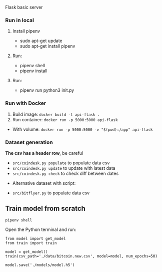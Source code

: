 Flask basic server

### Run in local

1. Install pipenv

    * sudo apt-get update
    * sudo apt-get install pipenv

2. Run: 
    
    * pipenv shell
    * pipenv install

3. Run:
    * pipenv run python3 init.py

### Run with Docker

1. Build image: `docker build -t api-flask .`
2. Run container: `docker run -p 5000:5000 api-flask`
 * With volume: `docker run -p 5000:5000 -v "$(pwd):/app" api-flask`

### Dataset generation
__The csv has a header row__, be careful
- `src/coindesk.py populate` to populate data csv
- `src/coindesk.py update` to update with latest data
- `src/coindesk.py check` to check diff between dates

* Alternative dataset with script: 
- `src/bitflyer.py` to populate data csv

## Train model from scratch

`pipenv shell`

Open the Python terminal and run:

```
from model import get_model
from train import train

model = get_model()
train(csv_path='./data/bitcoin.new.csv', model=model, num_epochs=50)

model.save('./models/model.h5')
```

